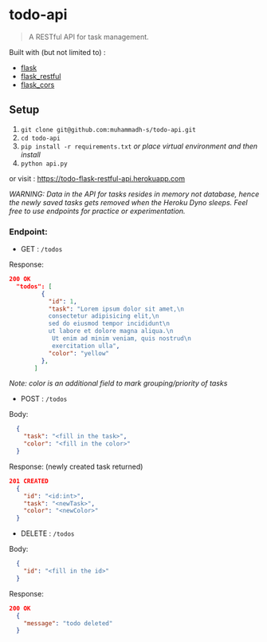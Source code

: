 # todo-api
> A RESTful API for task management.

Built with (but not limited to) :
  * [flask](https://github.com/pallets/flask)
  * [flask_restful](https://github.com/flask-restful/flask-restful)
  * [flask_cors](https://github.com/corydolphin/flask-cors)

## Setup

1. `git clone git@github.com:muhammadh-s/todo-api.git`
2. `cd todo-api`
3. `pip install -r requirements.txt` _or place virtual environment and then install_
4. `python api.py`

or visit : <https://todo-flask-restful-api.herokuapp.com>

_WARNING: Data in the API for tasks resides in memory not database, hence the newly saved tasks gets removed when the Heroku Dyno sleeps. Feel free to use endpoints for practice or experimentation._

### Endpoint:

* GET : `/todos`

Response:
```JSON
200 OK
  "todos": [
         {
           "id": 1,
           "task": "Lorem ipsum dolor sit amet,\n    
           consectetur adipisicing elit,\n    
           sed do eiusmod tempor incididunt\n    
           ut labore et dolore magna aliqua.\n   
            Ut enim ad minim veniam, quis nostrud\n    
            exercitation ulla",
           "color": "yellow"
         },
       ]
```
_Note: color is an additional field to mark grouping/priority of tasks_

* POST : `/todos`

Body:
```JSON
  {
    "task": "<fill in the task>",
    "color": "<fill in the color>"
  }
  ```  

Response: (newly created task returned)
```JSON
201 CREATED
  {
    "id": "<id:int>",
    "task": "<newTask>",
    "color": "<newColor>"
  }
```
* DELETE : `/todos`

Body:
```JSON
  {
    "id": "<fill in the id>"
  }
```

Response:
```JSON
200 OK
  {
    "message": "todo deleted"
  }
```
